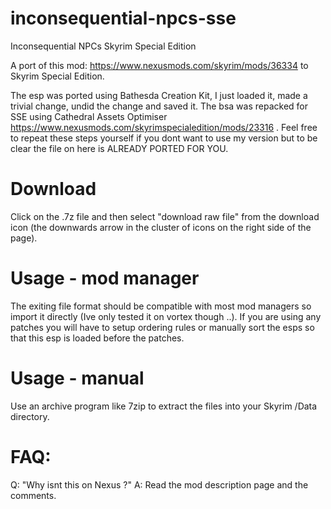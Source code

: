 # inconsequential-npcs-sse
Inconsequential NPCs Skyrim Special Edition

A port of this mod:
https://www.nexusmods.com/skyrim/mods/36334
to Skyrim Special Edition.

The esp was ported using Bathesda Creation Kit, I just loaded it, made a trivial change, undid the change and saved it.
The bsa was repacked for SSE using Cathedral Assets Optimiser https://www.nexusmods.com/skyrimspecialedition/mods/23316 .
Feel free to repeat these steps yourself if you dont want to use my version but to be clear the file on here is ALREADY PORTED FOR YOU.

# Download
Click on the .7z file and then select "download raw file" from the download icon (the downwards arrow in the cluster of icons on the right side of the page).

# Usage - mod manager 
The exiting file format should be compatible with most mod managers so import it directly (Ive only tested it on vortex though ..). If you are using any patches you will have to setup ordering rules or manually sort the esps so that this esp is loaded before the patches.

# Usage - manual
Use an archive program like 7zip to extract the files into your Skyrim /Data directory.

# FAQ:
Q: "Why isnt this on Nexus ?"
A: Read the mod description page and the comments.

